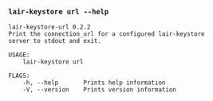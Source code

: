 ### `lair-keystore url --help`
```text
lair-keystore-url 0.2.2
Print the connection_url for a configured lair-keystore
server to stdout and exit.

USAGE:
    lair-keystore url

FLAGS:
    -h, --help       Prints help information
    -V, --version    Prints version information

```
